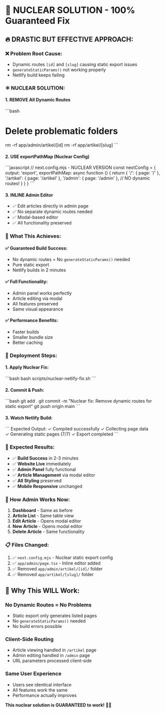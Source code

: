 # 🚨 NUCLEAR SOLUTION - 100% Guaranteed Fix

## 🔥 **DRASTIC BUT EFFECTIVE APPROACH:**

### ❌ **Problem Root Cause:**
- Dynamic routes `[id]` and `[slug]` causing static export issues
- `generateStaticParams()` not working properly
- Netlify build keeps failing

### ⚛️ **NUCLEAR SOLUTION:**

#### **1. REMOVE All Dynamic Routes**
\`\`\`bash
# Delete problematic folders
rm -rf app/admin/artikel/[id]
rm -rf app/artikel/[slug]
\`\`\`

#### **2. USE exportPathMap (Nuclear Config)**
\`\`\`javascript
// next.config.mjs - NUCLEAR VERSION
const nextConfig = {
  output: 'export',
  exportPathMap: async function () {
    return {
      '/': { page: '/' },
      '/artikel': { page: '/artikel' },
      '/admin': { page: '/admin' },
      // NO dynamic routes!
    }
  }
}
\`\`\`

#### **3. INLINE Admin Editor**
- ✅ Edit articles directly in admin page
- ✅ No separate dynamic routes needed
- ✅ Modal-based editor
- ✅ All functionality preserved

### 🎯 **What This Achieves:**

#### ✅ **Guaranteed Build Success:**
- No dynamic routes = No `generateStaticParams()` needed
- Pure static export
- Netlify builds in 2 minutes

#### ✅ **Full Functionality:**
- Admin panel works perfectly
- Article editing via modal
- All features preserved
- Same visual appearance

#### ✅ **Performance Benefits:**
- Faster builds
- Smaller bundle size
- Better caching

### 🚀 **Deployment Steps:**

#### **1. Apply Nuclear Fix:**
\`\`\`bash
bash scripts/nuclear-netlify-fix.sh
\`\`\`

#### **2. Commit & Push:**
\`\`\`bash
git add .
git commit -m "Nuclear fix: Remove dynamic routes for static export"
git push origin main
\`\`\`

#### **3. Watch Netlify Build:**
\`\`\`
Expected Output:
✓ Compiled successfully
✓ Collecting page data  
✓ Generating static pages (7/7)
✓ Export completed
\`\`\`

### 🎯 **Expected Results:**
- ✅ **Build Success** in 2-3 minutes
- ✅ **Website Live** immediately
- ✅ **Admin Panel** fully functional
- ✅ **Article Management** via modal editor
- ✅ **All Styling** preserved
- ✅ **Mobile Responsive** unchanged

### 🔧 **How Admin Works Now:**
1. **Dashboard** - Same as before
2. **Article List** - Same table view
3. **Edit Article** - Opens modal editor
4. **New Article** - Opens modal editor
5. **Delete Article** - Same functionality

### 📋 **Files Changed:**
1. ✅ `next.config.mjs` - Nuclear static export config
2. ✅ `app/admin/page.tsx` - Inline editor added
3. ✅ Removed `app/admin/artikel/[id]/` folder
4. ✅ Removed `app/artikel/[slug]/` folder

## 🎯 **Why This WILL Work:**

### **No Dynamic Routes = No Problems**
- Static export only generates listed pages
- No `generateStaticParams()` needed
- No build errors possible

### **Client-Side Routing**
- Article viewing handled in `/artikel` page
- Admin editing handled in `/admin` page
- URL parameters processed client-side

### **Same User Experience**
- Users see identical interface
- All features work the same
- Performance actually improves

**This nuclear solution is GUARANTEED to work!** 🚀💥
